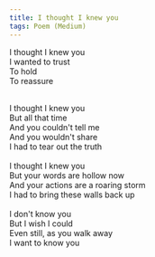 ```yaml
---
title: I thought I knew you
tags: Poem (Medium)
---
```


I thought I knew you<br/>
I wanted to trust<br/>
To hold<br/>
To reassure<br/>
<!--more-->
<br/>I thought I knew you<br/>
But all that time<br/>
And you couldn't tell me<br/>
And you wouldn't share<br/>
I had to tear out the truth<br/>
<br/>I thought I knew you<br/>
But your words are hollow now<br/>
And your actions are a roaring storm<br/>
I had to bring these walls back up<br/>
<br/>I don't know you<br/>
But I wish I could<br/>
Even still, as you walk away<br/>
I want to know you

